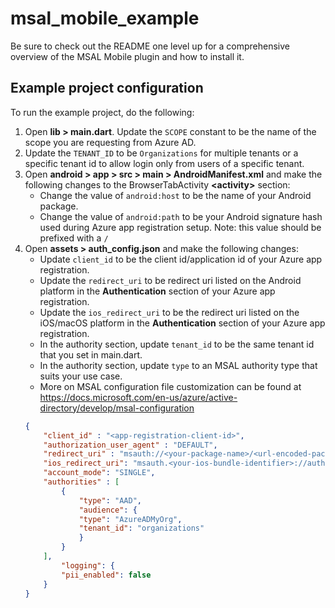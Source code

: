 # msal_mobile_example

Be sure to check out the README one level up for a comprehensive overview of the MSAL Mobile plugin and how to install it.

## Example project configuration
To run the example project, do the following:

1. Open **lib > main.dart**. Update the `SCOPE` constant to be the name of the scope you are requesting from Azure AD.
2. Update the `TENANT_ID` to be `Organizations` for multiple tenants or a specific tenant id to allow login only from users of a specific tenant.
3. Open **android > app > src > main > AndroidManifest.xml** and make the following changes to the BrowserTabActivity **\<activity\>** section:
    * Change the value of `android:host` to be the name of your Android package.
    * Change the value of `android:path` to be your Android signature hash used during Azure app registration setup. Note: this value should be prefixed with a `/`
4. Open **assets > auth_config.json** and make the following changes:
    * Update `client_id` to be the client id/application id of your Azure app registration.
    * Update the `redirect_uri` to be redirect uri listed on the Android platform in the **Authentication** section of your Azure app registration.
    * Update the `ios_redirect_uri` to be the redirect uri listed on the iOS/macOS platform in the **Authentication** section of your Azure app registration.
    * In the authority section, update `tenant_id` to be the same tenant id that you set in main.dart.
    * In the authority section, update `type` to an MSAL authority type that suits your use case.
    * More on MSAL configuration file customization can be found at https://docs.microsoft.com/en-us/azure/active-directory/develop/msal-configuration
    ```json
    {
        "client_id" : "<app-registration-client-id>",
        "authorization_user_agent" : "DEFAULT",
        "redirect_uri" : "msauth://<your-package-name>/<url-encoded-package-signature-hash>",
        "ios_redirect_uri": "msauth.<your-ios-bundle-identifier>://auth",
        "account_mode": "SINGLE",
        "authorities" : [
            {
                "type": "AAD",
                "audience": {
                "type": "AzureADMyOrg",
                "tenant_id": "organizations"
                }
            }
        ],
            "logging": {
            "pii_enabled": false
        }
    }
    ```